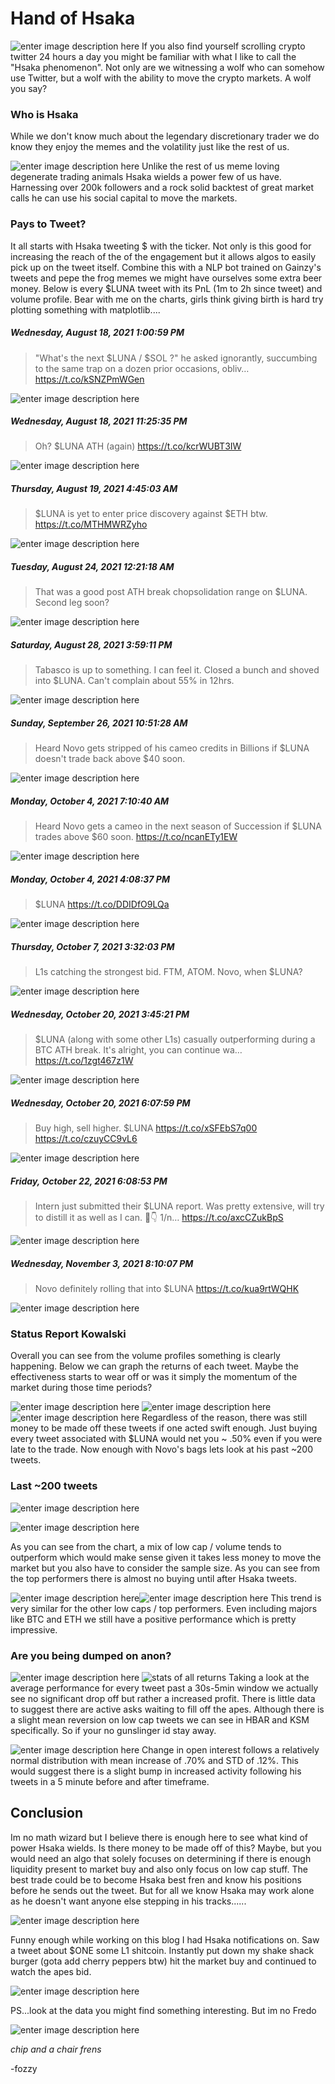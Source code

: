 ﻿

# Hand of Hsaka 
![enter image description here](https://raw.githubusercontent.com/fozzydiablo/fozzydiablo.github.io/main/images/hsaka/IMG_2065.JPG)
If you also find yourself scrolling crypto twitter 24 hours a day you might be familiar with what I like to call the "Hsaka phenomenon". Not only are we witnessing a wolf who can somehow use Twitter, but a wolf with the ability to move the crypto markets. A wolf you say?
### Who is Hsaka

While we don't know much about the legendary discretionary trader we do know they enjoy the memes and the volatility just like the rest of us.

![enter image description here](https://raw.githubusercontent.com/fozzydiablo/fozzydiablo.github.io/main/images/hsaka/hsakatweet1.png)
Unlike the rest of us meme loving degenerate trading animals Hsaka wields a power few of us have. Harnessing over 200k followers and a rock solid backtest of great market calls he can use his social capital to move the markets. 

### Pays to Tweet?
It all starts with Hsaka tweeting $ with the ticker. Not only is this good for increasing the reach of the of the engagement but it allows algos to easily pick up on the tweet itself. Combine this with a NLP bot trained on Gainzy's tweets and pepe the frog memes we might have ourselves some extra beer money. Below is every $LUNA tweet with its PnL (1m to 2h since tweet) and volume profile. Bear with me on the charts, girls think giving birth is hard try plotting something with matplotlib....

##### Wednesday, August 18, 2021 1:00:59 PM
>"What's the next $LUNA / $SOL ?" he asked ignorantly, succumbing to the same trap on a dozen prior occasions, obliv… https://t.co/kSNZPmWGen

![enter image description here](https://github.com/fozzydiablo/fozzydiablo.github.io/blob/main/images/hsaka/LUNA/LUNA-1427978836277305361.png?raw=true)
##### Wednesday, August 18, 2021 11:25:35 PM
>Oh?
$LUNA ATH (again) https://t.co/kcrWUBT3IW


![enter image description here](https://github.com/fozzydiablo/fozzydiablo.github.io/blob/main/images/hsaka/LUNA/LUNA-1428136019677696005.png?raw=true)
##### Thursday, August 19, 2021 4:45:03 AM
>$LUNA is yet to enter price discovery against $ETH btw. https://t.co/MTHMWRZyho

![enter image description here](https://github.com/fozzydiablo/fozzydiablo.github.io/blob/main/images/hsaka/LUNA/LUNA-1428216415924801538.png?raw=true)
##### Tuesday, August 24, 2021 12:21:18 AM
>That was a good post ATH break chopsolidation range on $LUNA.
Second leg soon?


![enter image description here](https://github.com/fozzydiablo/fozzydiablo.github.io/blob/main/images/hsaka/LUNA/LUNA-1429961983713898497.png?raw=true)
##### Saturday, August 28, 2021 3:59:11 PM
>Tabasco is up to something. I can feel it.
Closed a bunch and shoved into $LUNA.
Can't complain about 55% in 12hrs.

![enter image description here](https://github.com/fozzydiablo/fozzydiablo.github.io/blob/main/images/hsaka/LUNA/LUNA-1431647559831855114.png?raw=true)
##### Sunday, September 26, 2021 10:51:28 AM
>Heard Novo gets stripped of his cameo credits in Billions if $LUNA doesn't trade back above $40 soon.

![enter image description here](https://github.com/fozzydiablo/fozzydiablo.github.io/blob/main/images/hsaka/LUNA/LUNA-1442079367513792523.png?raw=true)
##### Monday, October 4, 2021 7:10:40 AM
>Heard Novo gets a cameo in the next season of Succession if $LUNA trades above $60 soon. https://t.co/ncanETy1EW


![enter image description here](https://github.com/fozzydiablo/fozzydiablo.github.io/blob/main/images/hsaka/LUNA/LUNA-1444922904144007168.png?raw=true)
##### Monday, October 4, 2021 4:08:37 PM
>$LUNA https://t.co/DDIDfO9LQa

![enter image description here](https://github.com/fozzydiablo/fozzydiablo.github.io/blob/main/images/hsaka/LUNA/LUNA-1445058283207757825.png?raw=true)

##### Thursday, October 7, 2021 3:32:03 PM
>L1s catching the strongest bid. FTM, ATOM.
Novo, when $LUNA?

![enter image description here](https://github.com/fozzydiablo/fozzydiablo.github.io/blob/main/images/hsaka/LUNA/LUNA-1446136244719652867.png?raw=true)
##### Wednesday, October 20, 2021 3:45:21 PM
>$LUNA (along with some other L1s) casually outperforming during a BTC ATH break.
It's alright, you can continue wa… https://t.co/1zgt467z1W

![enter image description here](https://github.com/fozzydiablo/fozzydiablo.github.io/blob/main/images/hsaka/LUNA/LUNA-1450850636652630024.png?raw=true)
##### Wednesday, October 20, 2021 6:07:59 PM
>Buy high, sell higher.
$LUNA https://t.co/xSFEbS7q00 https://t.co/czuyCC9vL6

![enter image description here](https://github.com/fozzydiablo/fozzydiablo.github.io/blob/main/images/hsaka/LUNA/LUNA-1450886531262992386.png?raw=true)
##### Friday, October 22, 2021 6:08:53 PM
>Intern just submitted their $LUNA report.
Was pretty extensive, will try to distill it as well as I can.
🧵👇
1/n… https://t.co/axcCZukBpS

![enter image description here](https://github.com/fozzydiablo/fozzydiablo.github.io/blob/main/images/hsaka/LUNA/LUNA-1451611530277974018.png?raw=true)
##### Wednesday, November 3, 2021 8:10:07 PM
>Novo definitely rolling that into $LUNA https://t.co/kua9rtWQHK

![enter image description here](https://github.com/fozzydiablo/fozzydiablo.github.io/blob/main/images/hsaka/LUNA/LUNA-1455990694439383042.png?raw=true)
### Status Report Kowalski
Overall you can see from the volume profiles something is clearly happening. Below we can graph the returns of each tweet. Maybe the effectiveness starts to wear off or was it simply the momentum of the market during those time periods? 

![enter image description here](https://github.com/fozzydiablo/fozzydiablo.github.io/blob/main/images/hsaka/lunareturnsbydate.png?raw=true)
![enter image description here](https://github.com/fozzydiablo/fozzydiablo.github.io/blob/main/images/hsaka/lunaavgrealnew.png?raw=true)
![enter image description here](https://github.com/fozzydiablo/fozzydiablo.github.io/blob/main/images/hsaka/lunaavg.png?raw=true)
Regardless of the reason, there was still money to be made off these tweets if one acted swift enough. Just buying every tweet associated with $LUNA would net you ~ .50% even if you were late to the trade. Now enough with Novo's bags lets look at his past ~200 tweets.
### Last ~200 tweets
![enter image description here](https://github.com/fozzydiablo/fozzydiablo.github.io/blob/main/images/hsaka/meanreturncharts.png?raw=true)

![enter image description here](https://github.com/fozzydiablo/fozzydiablo.github.io/blob/main/images/hsaka/allreturnsmean.png?raw=true)

As you can see from the chart, a mix of low cap / volume tends to outperform which would make sense given it takes less money to move the market but you also have to consider the sample size. As you can see from the top performers there is almost no buying until after Hsaka tweets.

![enter image description here](https://github.com/fozzydiablo/fozzydiablo.github.io/blob/main/images/hsaka/HBAR-1438497673238040584.png?raw=true)![enter image description here](https://github.com/fozzydiablo/fozzydiablo.github.io/blob/main/images/hsaka/KSM-1449099675047399424.png?raw=true)
This trend is very similar for the other low caps / top performers. Even including majors like BTC and ETH we still have a positive performance which is pretty impressive.

### Are you being dumped on anon?
![enter image description here](https://github.com/fozzydiablo/fozzydiablo.github.io/blob/main/images/hsaka/IMG_2465.jpeg?raw=true)
![stats of all returns](https://github.com/fozzydiablo/fozzydiablo.github.io/blob/main/images/hsaka/allreturnsavg.png?raw=true)
Taking a look at the average performance for every tweet past a 30s-5min window we actually see no significant drop off but rather a increased profit. There is little data to suggest there are active asks waiting to fill off the apes. Although there is a slight mean reversion on low cap tweets we can see in HBAR and KSM specifically. So if your no gunslinger id stay away. 

![enter image description here](https://github.com/fozzydiablo/fozzydiablo.github.io/blob/main/images/hsaka/percentchangeOIhistogram.png?raw=true)
Change in open interest follows a relatively normal distribution with mean increase of .70% and STD of .12%. This would suggest there is a slight bump in increased activity following his tweets in a 5 minute before and after timeframe.

## Conclusion
Im no math wizard but I believe there is enough here to see what kind of power Hsaka wields. Is there money to be made off of this? Maybe, but you would need an algo that solely focuses on determining if there is enough liquidity present to market buy and also only focus on low cap stuff. The best trade could be to become Hsaka best fren and know his positions before he sends out the tweet. But for all we know Hsaka may work alone as he doesn't want anyone else stepping in his tracks......

![enter image description here](https://media2.giphy.com/media/D9EJck3fQy1os/giphy.gif?cid=ecf05e47ubwciipmu8526dwekxykqccxud2wcrhj3lghu1jc&rid=giphy.gif&ct=g)

Funny enough while working on this blog I had Hsaka notifications on. Saw a tweet about $ONE some L1 shitcoin. Instantly put down my shake shack burger (gota add cherry peppers btw) hit the market buy and continued to watch the apes bid.

![enter image description here](https://y.yarn.co/3b0a5b20-d032-4f06-ac9b-a6586d83f431_text.gif)

PS...look at the data you might find something interesting. But im no Fredo

![enter image description here](https://media1.giphy.com/media/8aYLkCDqldRbq/giphy.gif?cid=ecf05e47lk9z5avjw7i1it9rmxq357n1qco3cudup06fkju8&rid=giphy.gif&ct=g)

*chip and a chair frens*

-fozzy
